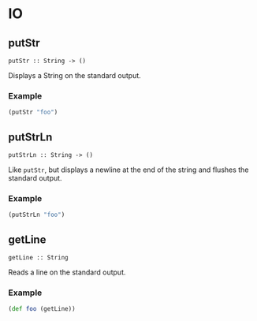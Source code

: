 IO
==

putStr
------

`putStr :: String -> ()`

Displays a String on the standard output.

### Example

```clojure
(putStr "foo")
```

putStrLn
--------

`putStrLn :: String -> ()`

Like `putStr`, but displays a newline at the end of the string and flushes the standard output.

### Example

```clojure
(putStrLn "foo")
```

getLine
-------

`getLine :: String`

Reads a line on the standard output.

### Example

```clojure
(def foo (getLine))
```

